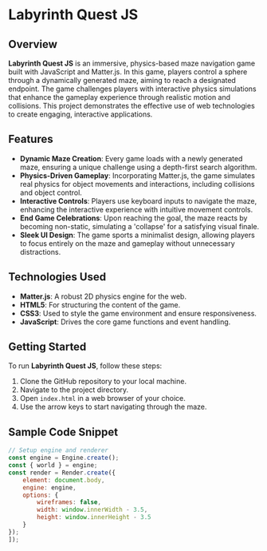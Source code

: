 
# Labyrinth Quest JS

## Overview

**Labyrinth Quest JS** is an immersive, physics-based maze navigation game built with JavaScript and Matter.js. In this game, players control a sphere through a dynamically generated maze, aiming to reach a designated endpoint. The game challenges players with interactive physics simulations that enhance the gameplay experience through realistic motion and collisions. This project demonstrates the effective use of web technologies to create engaging, interactive applications.

## Features

- **Dynamic Maze Creation**: Every game loads with a newly generated maze, ensuring a unique challenge using a depth-first search algorithm.
- **Physics-Driven Gameplay**: Incorporating Matter.js, the game simulates real physics for object movements and interactions, including collisions and object control.
- **Interactive Controls**: Players use keyboard inputs to navigate the maze, enhancing the interactive experience with intuitive movement controls.
- **End Game Celebrations**: Upon reaching the goal, the maze reacts by becoming non-static, simulating a 'collapse' for a satisfying visual finale.
- **Sleek UI Design**: The game sports a minimalist design, allowing players to focus entirely on the maze and gameplay without unnecessary distractions.

## Technologies Used

- **Matter.js**: A robust 2D physics engine for the web.
- **HTML5**: For structuring the content of the game.
- **CSS3**: Used to style the game environment and ensure responsiveness.
- **JavaScript**: Drives the core game functions and event handling.

## Getting Started

To run **Labyrinth Quest JS**, follow these steps:

1. Clone the GitHub repository to your local machine.
2. Navigate to the project directory.
3. Open `index.html` in a web browser of your choice.
4. Use the arrow keys to start navigating through the maze.

## Sample Code Snippet

```javascript
// Setup engine and renderer
const engine = Engine.create();
const { world } = engine;
const render = Render.create({
    element: document.body,
    engine: engine,
    options: {
        wireframes: false,
        width: window.innerWidth - 3.5,
        height: window.innerHeight - 3.5
    }
});
]);
